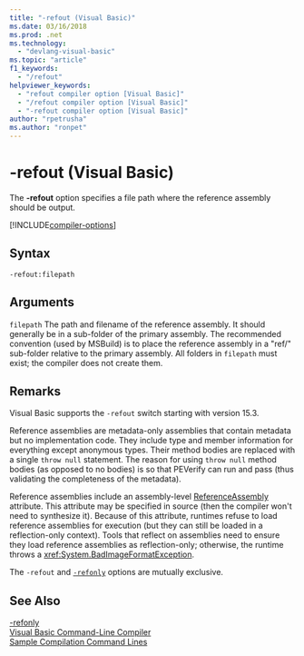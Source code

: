 ```yaml
---
title: "-refout (Visual Basic)"
ms.date: 03/16/2018
ms.prod: .net
ms.technology: 
  - "devlang-visual-basic"
ms.topic: "article"
f1_keywords: 
  - "/refout"
helpviewer_keywords: 
  - "refout compiler option [Visual Basic]"
  - "/refout compiler option [Visual Basic]"
  - "-refout compiler option [Visual Basic]"
author: "rpetrusha"
ms.author: "ronpet"
---
```


# -refout (Visual Basic)

The **-refout** option specifies a file path where the reference assembly should be output.

[!INCLUDE[compiler-options](~/includes/compiler-options.md)]

## Syntax

```console
-refout:filepath
```

## Arguments

 `filepath`
The path and filename of the reference assembly. It should generally be in a sub-folder of the primary assembly. The recommended convention (used by MSBuild) is to place the reference assembly in a "ref/" sub-folder relative to the primary assembly. All folders in `filepath` must exist; the compiler does not create them. 

## Remarks

Visual Basic supports the `-refout` switch starting with version 15.3.

Reference assemblies are metadata-only assemblies that contain metadata but no implementation code. They include type and member information for everything except anonymous types. Their method bodies are replaced with a single `throw null` statement. The reason for using `throw null` method bodies (as opposed to no bodies) is so that PEVerify can run and pass (thus validating the completeness of the metadata).

Reference assemblies include an assembly-level [ReferenceAssembly](xref:System.Runtime.CompilerServices.ReferenceAssemblyAttribute) attribute. This attribute may be specified in source (then the compiler won't need to synthesize it). Because of this attribute, runtimes refuse to load reference assemblies for execution (but they can still be loaded in a reflection-only context). Tools that reflect on assemblies need to ensure they load reference assemblies as reflection-only; otherwise, the runtime throws a <xref:System.BadImageFormatException>.

The `-refout` and [`-refonly`](refonly-compiler-option.md) options are mutually exclusive.

## See Also
[-refonly](refonly-compiler-option.md)   
[Visual Basic Command-Line Compiler](index.md)  
[Sample Compilation Command Lines](sample-compilation-command-lines.md)  

